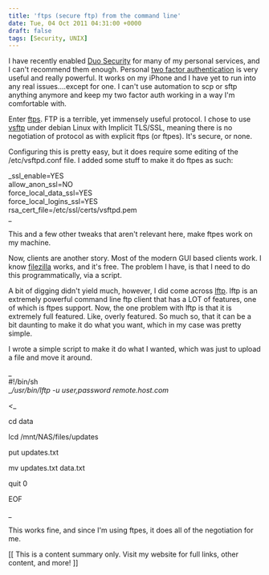 ```yaml
---
title: 'ftps (secure ftp) from the command line'
date: Tue, 04 Oct 2011 04:31:00 +0000
draft: false
tags: [Security, UNIX]
---
```


I have recently enabled [Duo Security](http://www.duosecurity.com/) for many of my personal services, and I can't recommend them enough. Personal [two factor authentication](http://en.wikipedia.org/wiki/Two-factor_authentication) is very useful and really powerful. It works on my iPhone and I have yet to run into any real issues....except for one. I can't use automation to scp or sftp anything anymore and keep my two factor auth working in a way I'm comfortable with.  
  
Enter [ftps](http://en.wikipedia.org/wiki/Ftps). FTP is a terrible, yet immensely useful protocol. I chose to use [vsftp](https://security.appspot.com/vsftpd.html) under debian Linux with Implicit TLS/SSL, meaning there is no negotiation of protocol as with explicit ftps (or ftpes). It's secure, or none.  
  
Configuring this is pretty easy, but it does require some editing of the /etc/vsftpd.conf file. I added some stuff to make it do ftpes as such:  
  
_ssl\_enable=YES  
allow\_anon\_ssl=NO  
force\_local\_data\_ssl=YES  
force\_local\_logins\_ssl=YES  
rsa\_cert\_file=/etc/ssl/certs/vsftpd.pem  
_  
  
  
This and a few other tweaks that aren't relevant here, make ftpes work on my machine.  
  
Now, clients are another story. Most of the modern GUI based clients work. I know [filezilla](http://filezilla-project.org/) works, and it's free. The problem I have, is that I need to do this programmatically, via a script.  
  
A bit of digging didn't yield much, however, I did come across [lftp](http://lftp.yar.ru/). lftp is an extremely powerful command line ftp client that has a LOT of features, one of which is ftpes support. Now, the one problem with lftp is that it is extremely full featured. Like, overly featured. So much so, that it can be a bit daunting to make it do what you want, which in my case was pretty simple.  
  
I wrote a simple script to make it do what I wanted, which was just to upload a file and move it around.  
  
_  
#!/bin/sh  
__/usr/bin/lftp -u user,password remote.host.com_

_<__

cd data

lcd /mnt/NAS/files/updates

put updates.txt

mv updates.txt data.txt

quit 0

EOF

  


_

This works fine, and since I'm using ftpes, it does all of the negotiation for me.  
  

\[\[ This is a content summary only. Visit my website for full links, other content, and more! \]\]